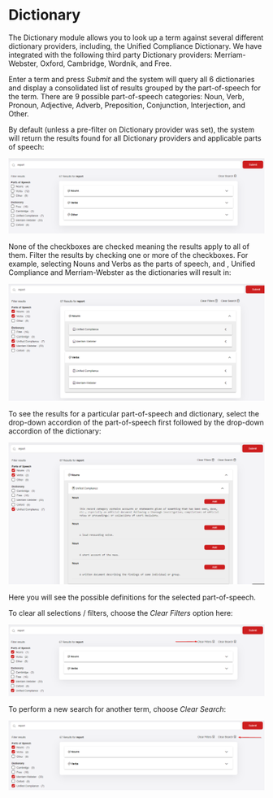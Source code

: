 # Dictionary

The Dictionary module allows you to look up a term against several different dictionary providers, including, the Unified Compliance Dictionary.  We have integrated with the following third party Dictionary providers:  Merriam-Webster, Oxford, Cambridge, Wordnik, and Free.&#x20;

Enter a term and press _Submit_ and the system will query all 6 dictionaries and display a consolidated list of results grouped by the part-of-speech for the term.  There are 9 possible part-of-speech categories:  Noun, Verb, Pronoun, Adjective, Adverb, Preposition, Conjunction, Interjection, and Other.

By default (unless a pre-filter on Dictionary provider was set), the system will return the results found for all Dictionary providers and applicable parts of speech:

![](<.gitbook/assets/image (4).png>)

None of the checkboxes are checked meaning the results apply to all of them.  Filter the results by checking one or more of the checkboxes.  For example, selecting Nouns and Verbs as the parts of speech, and , Unified Compliance and Merriam-Webster as the dictionaries will result in:

![](<.gitbook/assets/image (1) (1).png>)

To see the results for a particular part-of-speech and dictionary, select the drop-down accordion of the part-of-speech first followed by the drop-down accordion of the dictionary:

![](<.gitbook/assets/image (1).png>)

Here you will see the possible definitions for the selected part-of-speech.

To clear all selections / filters, choose the _Clear Filters_ option here:

![](<.gitbook/assets/image (3).png>)

To perform a new search for another term, choose _Clear Search_:

![](<.gitbook/assets/image (2).png>)

